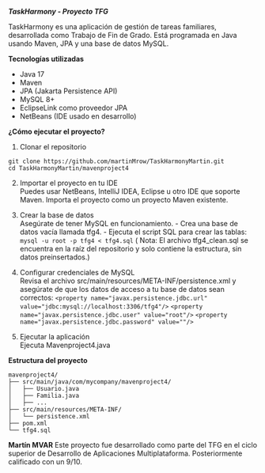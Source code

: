 _**TaskHarmony - Proyecto TFG**_

TaskHarmony es una aplicación de gestión de tareas familiares, desarrollada como Trabajo de Fin de Grado. Está programada en Java usando Maven, JPA y una base de datos MySQL.

**Tecnologías utilizadas**
  - Java 17
  - Maven
  - JPA (Jakarta Persistence API)
  - MySQL 8+
  - EclipseLink como proveedor JPA
  - NetBeans (IDE usado en desarrollo)

**¿Cómo ejecutar el proyecto?**

  1. Clonar el repositorio
  
    git clone https://github.com/martinMrow/TaskHarmonyMartin.git
    cd TaskHarmonyMartin/mavenproject4
  
  2. Importar el proyecto en tu IDE
    <br>Puedes usar NetBeans, IntelliJ IDEA, Eclipse u otro IDE que soporte Maven. Importa el proyecto como un proyecto Maven existente.
  
  3. Crear la base de datos
    <br>Asegúrate de tener MySQL en funcionamiento.
    - Crea una base de datos vacía llamada tfg4.
    - Ejecuta el script SQL para crear las tablas: ```mysql -u root -p tfg4 < tfg4.sql``` ( Nota: El archivo tfg4_clean.sql se encuentra en la raíz del repositorio y solo contiene la estructura, sin datos preinsertados.)
  
  4. Configurar credenciales de MySQL
   <br>Revisa el archivo src/main/resources/META-INF/persistence.xml y asegúrate de que los datos de acceso a tu base de datos sean correctos:
    ```<property name="javax.persistence.jdbc.url" value="jdbc:mysql://localhost:3306/tfg4"/>```
    ```<property name="javax.persistence.jdbc.user" value="root"/>```
    ```<property name="javax.persistence.jdbc.password" value=""/>```

  5. Ejecutar la aplicación
  <br>Ejecuta Mavenproject4.java 

**Estructura del proyecto**

    mavenproject4/
    ├── src/main/java/com/mycompany/mavenproject4/
    │   ├── Usuario.java
    │   ├── Familia.java
    │   ├── ...
    ├── src/main/resources/META-INF/
    │   └── persistence.xml
    ├── pom.xml
    └── tfg4.sql
    
**Martín MVAR**
Este proyecto fue desarrollado como parte del TFG en el ciclo superior de Desarrollo de Aplicaciones Multiplataforma. Posteriormente calificado con un 9/10.
